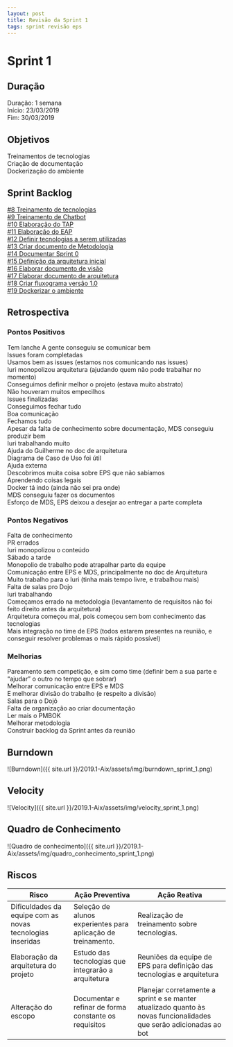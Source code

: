 ```yaml
---
layout: post
title: Revisão da Sprint 1
tags: sprint revisão eps
---
```

# Sprint 1

## Duração

Duração: 1 semana<br>
Início: 23/03/2019<br>
Fim: 30/03/2019

## Objetivos

Treinamentos de tecnologias<br>
Criação de documentação<br>
Dockerização do ambiente
<!--more-->

## Sprint Backlog

[#8 Treinamento de tecnologias](https://github.com/fga-eps-mds/2019.1-aix/issues/8)<br>
[#9 Treinamento de Chatbot](https://github.com/fga-eps-mds/2019.1-aix/issues/9)<br>
[#10 Elaboração do TAP](https://github.com/fga-eps-mds/2019.1-aix/issues/10)<br>
[#11 Elaboração do EAP](https://github.com/fga-eps-mds/2019.1-aix/issues/11)<br>
[#12 Definir tecnologias a serem utilizadas](https://github.com/fga-eps-mds/2019.1-aix/issues/12)<br>
[#13 Criar documento de Metodologia](https://github.com/fga-eps-mds/2019.1-aix/issues/13)<br>
[#14 Documentar Sprint 0](https://github.com/fga-eps-mds/2019.1-aix/issues/14)<br>
[#15 Definição da arquitetura inicial](https://github.com/fga-eps-mds/2019.1-aix/issues/15)<br>
[#16 Elaborar documento de visão](https://github.com/fga-eps-mds/2019.1-aix/issues/16)<br>
[#17 Elaborar documento de arquitetura](https://github.com/fga-eps-mds/2019.1-aix/issues/17)<br>
[#18 Criar fluxograma versão 1.0](https://github.com/fga-eps-mds/2019.1-aix/issues/18)<br>
[#19 Dockerizar o ambiente](https://github.com/fga-eps-mds/2019.1-aix/issues/19)


## Retrospectiva

### Pontos Positivos

Tem lanche
A gente conseguiu se comunicar bem<br>
Issues foram completadas<br>
Usamos bem as issues (estamos nos comunicando nas issues)<br>
Iuri monopolizou arquitetura (ajudando quem não pode
trabalhar no momento)<br>
Conseguimos definir melhor o projeto (estava muito abstrato)<br>
Não houveram muitos empecilhos<br>
Issues finalizadas<br>
Conseguimos fechar tudo<br>
Boa comunicação<br>
Fechamos tudo<br>
Apesar da falta de conhecimento sobre documentação, MDS conseguiu produzir bem<br>
Iuri trabalhando muito<br>
Ajuda do Guilherme no doc de arquitetura<br>
Diagrama de Caso de Uso foi útil<br>
Ajuda externa<br>
Descobrimos muita coisa sobre EPS que não sabíamos<br>
Aprendendo coisas legais<br>
Docker tá indo (ainda não sei pra onde)<br>
MDS conseguiu fazer os documentos<br>
Esforço de MDS, EPS deixou a desejar ao entregar a parte completa


### Pontos Negativos

Falta de conhecimento<br>
PR errados<br>
Iuri monopolizou o conteúdo<br>
Sábado a tarde<br>
Monopolio de trabalho pode atrapalhar parte da equipe<br>
Comunicação entre EPS e MDS, principalmente no doc de Arquitetura<br>
Muito trabalho para o Iuri (tinha mais tempo livre, e trabalhou mais)<br>
Falta de salas pro Dojo<br>
Iuri trabalhando<br>
Começamos errado na metodologia (levantamento de requisitos não foi feito direito antes da arquitetura)<br>
Arquitetura começou mal, pois começou sem bom conhecimento das tecnologias<br>
Mais integração no time de EPS (todos estarem presentes na reunião, e conseguir resolver problemas o mais rápido possível)


### Melhorias

Pareamento sem competição, e sim como time (definir bem a sua parte e “ajudar” o outro no tempo que sobrar)<br>
Melhorar comunicação entre EPS e MDS<br>
E melhorar divisão do trabalho (e respeito a divisão)<br>
Salas para o Dojô<br>
Falta de organização ao criar documentação<br>
Ler mais o PMBOK<br>
Melhorar metodologia<br>
Construir backlog da Sprint antes da reunião


## Burndown

![Burndown]({{ site.url }}/2019.1-Aix/assets/img/burndown_sprint_1.png)

## Velocity

![Velocity]({{ site.url }}/2019.1-Aix/assets/img/velocity_sprint_1.png)


## Quadro de Conhecimento

![Quadro de conhecimento]({{ site.url }}/2019.1-Aix/assets/img/quadro_conhecimento_sprint_1.png)


## Riscos

| Risco  | Ação Preventiva  | Ação Reativa  |
|---|---|---|
| Dificuldades da equipe com as novas tecnologias inseridas  |Seleção de alunos experientes para aplicação de treinamento.   |Realização de treinamento sobre tecnologias.   |
|Elaboração da arquitetura do projeto   |Estudo das tecnologias que integrarão a arquitetura   |Reuniões da equipe de EPS para definição das tecnologias e arquitetura   |
|Alteração do escopo   |Documentar e refinar de forma constante os requisitos   |Planejar corretamente a sprint e se manter atualizado quanto às novas funcionalidades que serão adicionadas ao bot   |